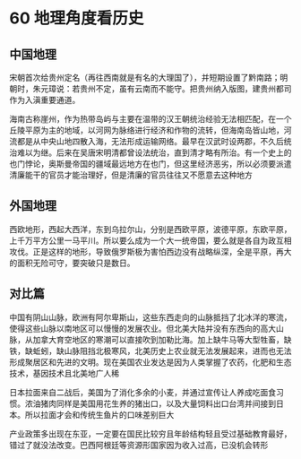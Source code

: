 # 60 地理角度看历史

## 中国地理

宋朝首次给贵州定名（再往西南就是有名的大理国了），并短期设置了黔南路；明朝时，朱元璋说：若贵州不定，虽有云南而不能守。把贵州纳入版图，建贵州都司作为入滇重要通道。

海南古称崖州，作为热带岛屿与主要在温带的汉王朝统治经验无法相匹配，在一个丘陵平原为主的地域，以河网为脉络进行经济和作物的流转，但海南岛皆山地，河流都是从中央山地四散入海，无法形成运输网络。最早在汉武时设两郡，不久后统治难以为继。后来在吴唐宋明清都曾设法统治，直到清才略有所治。有一个史上的也门悖论，奥斯曼帝国的疆域最远地方在也门，但这里经济恶劣，所以必须要派遣清廉能干的官员才能治理好，但是清廉的官员往往又不愿意去这种地方

## 外国地理

西欧地形，西起大西洋，东到乌拉尔山，分别是西欧平原，波德平原，东欧平原，上千万平方公里一马平川。所以要么成为一个大一统帝国，要么就是各自为政互相攻伐。正是这样的地形，导致俄罗斯极为害怕西边没有战略纵深，全是平原，再大的面积无险可守，要突破只是数日。

## 对比篇

中国有阴山山脉，欧洲有阿尔卑斯山，这些东西走向的山脉抵挡了北冰洋的寒流，使得这些山脉以南地区可以慢慢的发展农业。但北美大陆并没有东西向的高大山脉，从加拿大育空地区的寒潮可以直接吹到加勒比海。加上缺牛马等大型牲畜，缺铁，缺蚯蚓，缺山脉阻挡北极寒风，北美历史上农业就无法发展起来，进而也无法形成聚居区和先进的文明。现在美国农业发达是因为人类掌握了农药，化肥和生态技术，基因技术且北美地广人稀

日本拉面来自二战后，美国为了消化多余的小麦，并通过宣传让人养成吃面食习惯。浓油猪肉同样是美国用花生养的猪出口，以及大量饲料出口台湾并间接到日本。所以拉面才会和传统生鱼片的口味差别巨大

产业政策多出现在东亚，一定要在国民比较穷且年龄结构轻且受过基础教育最好，错过了就没法改变。巴西阿根廷等资源形国家因为收入过高，已没机会转形
